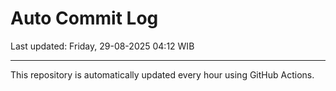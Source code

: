 # Auto Commit Log

Last updated: Friday, 29-08-2025 04:12 WIB

---

This repository is automatically updated every hour using GitHub Actions.
